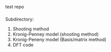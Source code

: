 test repo
###
Subdirectory:
1) Shooting method
2) Kronig-Penney model (shooting method)
3) Kronig-Peneny model (Basis/matrix method)
4) DFT code 

